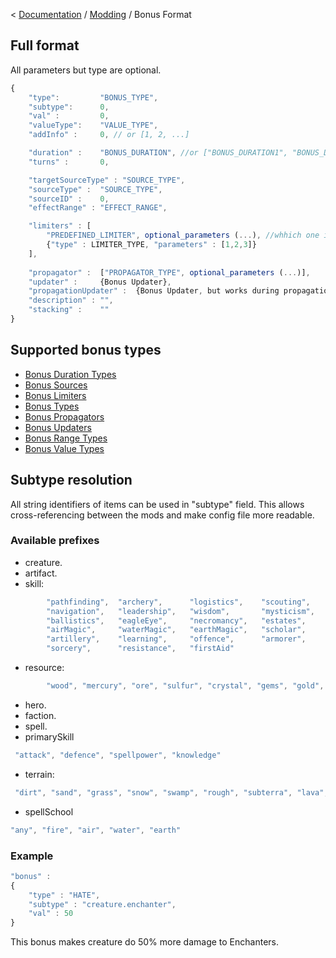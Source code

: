 < [Documentation](../Readme.md) / [Modding](Readme.md) / Bonus Format

## Full format

All parameters but type are optional.

``` javascript
{
	"type":         "BONUS_TYPE",
	"subtype":      0,
	"val" :         0,
	"valueType":    "VALUE_TYPE",
	"addInfo" :     0, // or [1, 2, ...]

	"duration" :    "BONUS_DURATION", //or ["BONUS_DURATION1", "BONUS_DURATION2", ...]"
	"turns" :       0,

	"targetSourceType" : "SOURCE_TYPE",
	"sourceType" :  "SOURCE_TYPE",
	"sourceID" :    0,
	"effectRange" : "EFFECT_RANGE",

	"limiters" : [
		"PREDEFINED_LIMITER", optional_parameters (...), //whhich one is preferred?
		{"type" : LIMITER_TYPE, "parameters" : [1,2,3]}
	],
	
	"propagator" : 	["PROPAGATOR_TYPE", optional_parameters (...)],
	"updater" :	    {Bonus Updater},
	"propagationUpdater" :	{Bonus Updater, but works during propagation},
	"description" : "",
	"stacking" :    ""
}
```

## Supported bonus types

- [Bonus Duration Types](Bonus/Bonus_Duration_Types.md)
- [Bonus Sources](Bonus/Bonus_Sources.md)
- [Bonus Limiters](Bonus/Bonus_Limiters.md)
- [Bonus Types](Bonus/Bonus_Types.md)
- [Bonus Propagators](Bonus/Bonus_Propagators.md)
- [Bonus Updaters](Bonus/Bonus_Updaters.md)
- [Bonus Range Types](Bonus/Bonus_Range_Types.md)
- [Bonus Value Types](Bonus/Bonus_Value_Types.md)

## Subtype resolution

All string identifiers of items can be used in "subtype" field. This allows cross-referencing between the mods and make config file more readable.

### Available prefixes

-   creature.
-   artifact.
-   skill:
``` javascript
		"pathfinding",  "archery",      "logistics",    "scouting",     "diplomacy",
		"navigation",   "leadership",   "wisdom",       "mysticism",    "luck",
		"ballistics",   "eagleEye",     "necromancy",   "estates",      "fireMagic",
		"airMagic",     "waterMagic",   "earthMagic",   "scholar",      "tactics",
		"artillery",    "learning",     "offence",      "armorer",      "intelligence",
		"sorcery",      "resistance",   "firstAid"
```

-   resource:
``` javascript
		"wood", "mercury", "ore", "sulfur", "crystal", "gems", "gold", "mithril"
```

-   hero.
-   faction.
-   spell.
-   primarySkill
``` javascript
 "attack", "defence", "spellpower", "knowledge" 
```

-   terrain:
``` javascript
 "dirt", "sand", "grass", "snow", "swamp", "rough", "subterra", "lava", "water", "rock"
```

-   spellSchool
```javascript
"any", "fire", "air", "water", "earth" 
```

### Example

``` javascript
"bonus" :
{
	"type" : "HATE",
	"subtype" : "creature.enchanter",
	"val" : 50
}
```

This bonus makes creature do 50% more damage to Enchanters.